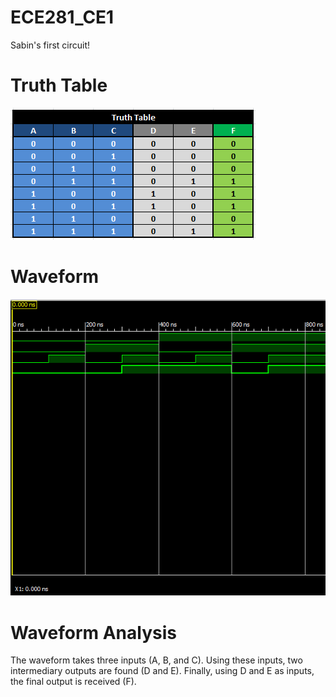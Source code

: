 ECE281_CE1
==========

Sabin's first circuit!

# Truth Table

![alt text](https://github.com/sabinpark/ECE281_CE1/blob/master/Truth%20Table.PNG?raw=true "Truth Table")

# Waveform

![alt text](https://github.com/sabinpark/ECE281_CE1/blob/master/Waveform.PNG?raw=true "Testbench Waveform")

# Waveform Analysis

The waveform takes three inputs (A, B, and C).  Using these inputs, two intermediary outputs are found (D and E).  Finally, using D and E as inputs, the final output is received (F).
